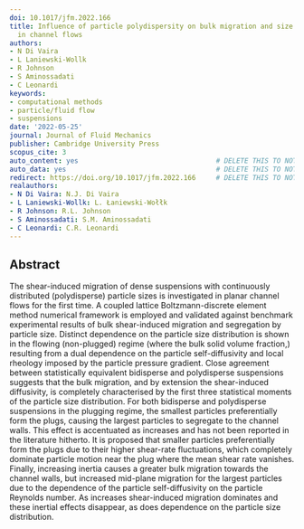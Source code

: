```yaml
---
doi: 10.1017/jfm.2022.166
title: Influence of particle polydispersity on bulk migration and size segregation
  in channel flows
authors:
- N Di Vaira
- L Laniewski-Wollk
- R Johnson
- S Aminossadati
- C Leonardi
keywords:
- computational methods
- particle/fluid flow
- suspensions
date: '2022-05-25'
journal: Journal of Fluid Mechanics
publisher: Cambridge University Press
scopus_cite: 3
auto_content: yes                                  # DELETE THIS TO NOT AUTO GENERATE CONTENT
auto_data: yes                                     # DELETE THIS TO NOT AUTO GENERATE METADATA
redirect: https://doi.org/10.1017/jfm.2022.166     # DELETE THIS TO NOT REDIRECT
realauthors:
- N Di Vaira: N.J. Di Vaira
- L Laniewski-Wollk: L. Łaniewski-Wołłk
- R Johnson: R.L. Johnson
- S Aminossadati: S.M. Aminossadati
- C Leonardi: C.R. Leonardi
---
```



## Abstract
The shear-induced migration of dense suspensions with continuously distributed (polydisperse) particle sizes is investigated in planar channel flows for the first time. A coupled lattice Boltzmann-discrete element method numerical framework is employed and validated against benchmark experimental results of bulk shear-induced migration and segregation by particle size. Distinct dependence on the particle size distribution is shown in the flowing (non-plugged) regime (where the bulk solid volume fraction,) resulting from a dual dependence on the particle self-diffusivity and local rheology imposed by the particle pressure gradient. Close agreement between statistically equivalent bidisperse and polydisperse suspensions suggests that the bulk migration, and by extension the shear-induced diffusivity, is completely characterised by the first three statistical moments of the particle size distribution. For both bidisperse and polydisperse suspensions in the plugging regime, the smallest particles preferentially form the plugs, causing the largest particles to segregate to the channel walls. This effect is accentuated as increases and has not been reported in the literature hitherto. It is proposed that smaller particles preferentially form the plugs due to their higher shear-rate fluctuations, which completely dominate particle motion near the plug where the mean shear rate vanishes. Finally, increasing inertia causes a greater bulk migration towards the channel walls, but increased mid-plane migration for the largest particles due to the dependence of the particle self-diffusivity on the particle Reynolds number. As increases shear-induced migration dominates and these inertial effects disappear, as does dependence on the particle size distribution.
